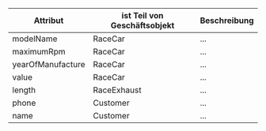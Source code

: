 | Attribut          | ist Teil von Geschäftsobjekt | Beschreibung |
|-------------------|------------------------------|--------------|
| modelName         | RaceCar                      | ...          |
| maximumRpm        | RaceCar                      | ...          |
| yearOfManufacture | RaceCar                      | ...          |
| value             | RaceCar                      | ...          |
| length            | RaceExhaust                  | ...          |
| phone             | Customer                     | ...          |
| name              | Customer                     | ...          |

